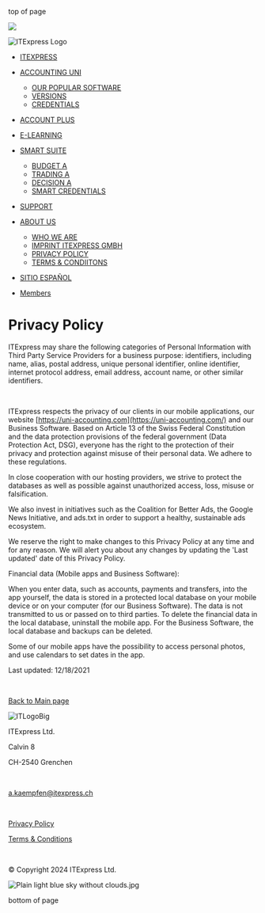 top of page

![](https://static.wixstatic.com/media/e20e22_98d98ca8f53d4b58b575b7180f128c5e~mv2.jpg/v1/fill/w_288,h_216,al_c,q_80,usm_0.66_1.00_0.01,blur_2,enc_auto/e20e22_98d98ca8f53d4b58b575b7180f128c5e~mv2.jpg)

![ITExpress Logo](https://static.wixstatic.com/media/e20e22_f6a2c1236d324544a1113f8c6e8de3c9~mv2.png/v1/fill/w_172,h_69,al_c,q_85,usm_0.66_1.00_0.01,enc_auto/e20e22_f6a2c1236d324544a1113f8c6e8de3c9~mv2.png)

* [ITEXPRESS](https://www.uni-accounting.com/)
* [ACCOUNTING UNI](https://www.uni-accounting.com/accounting-uni)
    
    * [OUR POPULAR SOFTWARE](https://www.uni-accounting.com/accounting-universal)
    * [VERSIONS](https://www.uni-accounting.com/versions)
    * [CREDENTIALS](https://www.uni-accounting.com/credentials)
    
* [ACCOUNT PLUS](https://www.uni-accounting.com/about-5)
* [E-LEARNING](https://www.uni-accounting.com/elearning)
* [SMART SUITE](https://www.uni-accounting.com/smart-suite)
    
    * [BUDGET A](https://www.uni-accounting.com/smart-budgets)
    * [TRADING A](https://www.uni-accounting.com/smart-tradings)
    * [DECISION A](https://www.uni-accounting.com/smart-decisions)
    * [SMART CREDENTIALS](https://www.uni-accounting.com/smart-credentials)
    
* [SUPPORT](https://www.uni-accounting.com/support)
* [ABOUT US](https://www.uni-accounting.com/us)
    
    * [WHO WE ARE](https://www.uni-accounting.com/about-us)
    * [IMPRINT ITEXPRESS GMBH](https://www.uni-accounting.com/about-3)
    * [PRIVACY POLICY](https://www.uni-accounting.com/privacy-policy)
    * [TERMS & CONDIITONS](https://www.uni-accounting.com/kopie-von-privacy-policy)
    
* [SITIO ESPAÑOL](https://contabilidad-uni.com/)
* [Members](https://www.uni-accounting.com/members)

Privacy Policy
==============

ITExpress may share the following categories of Personal Information with Third Party Service Providers for a business purpose: identifiers, including name, alias, postal address, unique personal identifier, online identifier, internet protocol address, email address, account name, or other similar identifiers.

​

ITExpress respects the privacy of our clients in our mobile applications, our website [https://uni-accounting.com](https://uni-accounting.com/) and our Business Software. Based on Article 13 of the Swiss Federal Constitution and the data protection provisions of the federal government (Data Protection Act, DSG), everyone has the right to the protection of their privacy and protection against misuse of their personal data. We adhere to these regulations.

In close cooperation with our hosting providers, we strive to protect the databases as well as possible against unauthorized access, loss, misuse or falsification.

We also invest in initiatives such as the Coalition for Better Ads, the Google News Initiative, and ads.txt in order to support a healthy, sustainable ads ecosystem.

We reserve the right to make changes to this Privacy Policy at any time and for any reason. We will alert you about any changes by updating the 'Last updated' date of this Privacy Policy.

Financial data (Mobile apps and Business Software):

When you enter data, such as accounts, payments and transfers, into the app yourself, the data is stored in a protected local database on your mobile device or on your computer (for our Business Software). The data is not transmitted to us or passed on to third parties. To delete the financial data in the local database, uninstall the mobile app. For the Business Software, the local database and backups can be deleted.

Some of our mobile apps have the possibility to access personal photos, and use calendars to set dates in the app.

Last updated: 12/18/2021

​

[Back to Main page](https://www.uni-accounting.com/)

![ITLogoBig](https://static.wixstatic.com/media/e20e22_d5440cbce1ff4f70a12491632197c569~mv2.png/v1/fill/w_164,h_66,al_c,q_85,usm_0.66_1.00_0.01,blur_3,enc_auto/ITLogoBig.png)

ITExpress Ltd.

Calvin 8

CH-2540 Grenchen

​

[a.kaempfen@itexpress.ch](mailto:a.kaempfen@itexpress.ch)

​​

[Privacy Policy](https://www.uni-accounting.com/privacy-policy)

[Terms & Conditions](https://www.uni-accounting.com/)

​​

© Copyright 2024 ITExpress Ltd.

![Plain light blue sky without clouds.jpg](https://static.wixstatic.com/media/e20e22_98d98ca8f53d4b58b575b7180f128c5e~mv2.jpg/v1/fill/w_95,h_71,al_c,q_80,usm_0.66_1.00_0.01,blur_2,enc_auto/e20e22_98d98ca8f53d4b58b575b7180f128c5e~mv2.jpg)

bottom of page